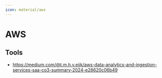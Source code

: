 ```yaml
---
icon: material/aws
---
```


# AWS

## Tools

- https://medium.com/@t.m.h.v.eijk/aws-data-analytics-and-ingestion-services-saa-co3-summary-2024-e28620c06b49
